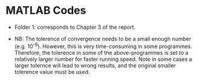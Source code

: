 # MATLAB Codes
* Folder 1: corresponds to Chapter 3 of the report.


* NB: The tolerence of convergence needs to be a small enough number (e.g. 10<sup>-6</sup>). However, this is very time-consuming in some programmes. Therefore, the tolerence in some of the above-programmes is set to a relatively larger number for faster running speed. Note in some cases a larger tolernce will lead to wrong results, and the original smaller tolerence value must be used. 

